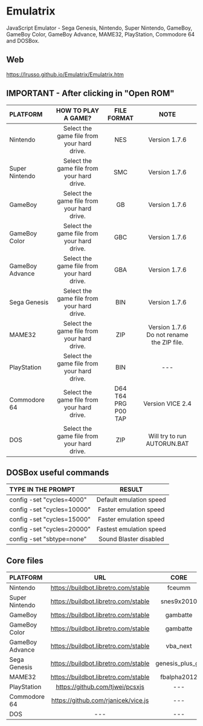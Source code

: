 # Emulatrix

JavaScript Emulator - Sega Genesis, Nintendo, Super Nintendo, GameBoy, GameBoy Color, GameBoy Advance, MAME32, PlayStation, Commodore 64 and DOSBox.

## Web

https://lrusso.github.io/Emulatrix/Emulatrix.htm

## IMPORTANT - After clicking in "Open ROM"

| PLATFORM  | HOW TO PLAY A GAME?  | FILE FORMAT | NOTE |
| :------------ |:---------------:| :-----:| :-----:|
| Nintendo | Select the game file from your hard drive. | NES | Version 1.7.6 | 
| Super Nintendo | Select the game file from your hard drive. | SMC | Version 1.7.6 |
| GameBoy | Select the game file from your hard drive. | GB | Version 1.7.6 |
| GameBoy Color | Select the game file from your hard drive. | GBC | Version 1.7.6 |
| GameBoy Advance | Select the game file from your hard drive. | GBA |Version 1.7.6 |
| Sega Genesis | Select the game file from your hard drive. | BIN | Version 1.7.6 |
| MAME32 | Select the game file from your hard drive. | ZIP | Version 1.7.6<br />Do not rename the ZIP file. |
| PlayStation | Select the game file from your hard drive. | BIN | --- |
| Commodore 64 | Select the game file from your hard drive. | D64<br />T64<br />PRG<br />P00<br />TAP | Version VICE 2.4 |
| DOS | Select the game file from your hard drive. | ZIP | Will try to run AUTORUN.BAT |

## DOSBox useful commands

| TYPE IN THE PROMPT  | RESULT  |
| :------------ |:---------------:|
| config -set "cycles=4000" | Default emulation speed |
| config -set "cycles=10000" | Faster emulation speed |
| config -set "cycles=15000" | Faster emulation speed |
| config -set "cycles=20000" | Fastest emulation speed |
| config -set "sbtype=none" | Sound Blaster disabled |

## Core files

| PLATFORM  | URL  | CORE |
| :------------ |:---------------:| :-----:|
| Nintendo | https://buildbot.libretro.com/stable | fceumm |
| Super Nintendo | https://buildbot.libretro.com/stable | snes9x2010 |
| GameBoy | https://buildbot.libretro.com/stable | gambatte |
| GameBoy Color | https://buildbot.libretro.com/stable | gambatte |
| GameBoy Advance | https://buildbot.libretro.com/stable | vba_next |
| Sega Genesis | https://buildbot.libretro.com/stable | genesis_plus_gx |
| MAME32 | https://buildbot.libretro.com/stable | fbalpha2012 |
| PlayStation | https://github.com/tjwei/pcsxjs | --- |
| Commodore 64 |https://github.com/rjanicek/vice.js | --- |
| DOS | --- | --- |
